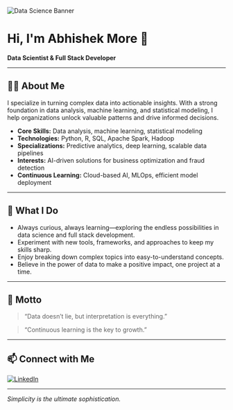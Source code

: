 ![Data Science Banner](https://undraw.co/api/illustrations/undraw_Data_trends_re_2cdy.svg)


# Hi, I'm Abhishek More 👋

**Data Scientist & Full Stack Developer**

---

## 👨‍💻 About Me

I specialize in turning complex data into actionable insights. With a strong foundation in data analysis, machine learning, and statistical modeling, I help organizations unlock valuable patterns and drive informed decisions.

- **Core Skills:** Data analysis, machine learning, statistical modeling
- **Technologies:** Python, R, SQL, Apache Spark, Hadoop
- **Specializations:** Predictive analytics, deep learning, scalable data pipelines
- **Interests:** AI-driven solutions for business optimization and fraud detection
- **Continuous Learning:** Cloud-based AI, MLOps, efficient model deployment

---

## 🚀 What I Do

- Always curious, always learning—exploring the endless possibilities in data science and full stack development.
- Experiment with new tools, frameworks, and approaches to keep my skills sharp.
- Enjoy breaking down complex topics into easy-to-understand concepts.
- Believe in the power of data to make a positive impact, one project at a time.

---

## 🌱 Motto

> “Data doesn’t lie, but interpretation is everything.”

> “Continuous learning is the key to growth.”

---

## 📫 Connect with Me

[![LinkedIn](https://img.shields.io/badge/LinkedIn-blue?logo=linkedin&logoColor=white)](https://www.linkedin.com/in/abhishek-more-363bb62b8)

---

_Simplicity is the ultimate sophistication._ 
